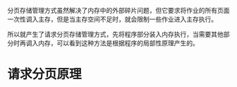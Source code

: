 分页存储管理方式虽然解决了内存中的外部碎片问题，但它要求将作业的所有页面一次性调入主存，但是当主存空间不足时，就会限制一些作业进入主存执行。

所以就产生了请求分页存储管理方式，先将程序部分装入内存执行，当需要其他部分时再调入内存，可以看到这种方法是根据程序的局部性原理产生的。

# 请求分页原理
